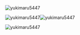 <img src="https://komarev.com/ghpvc/?username=yukimaru5447&label=Profile%20views&color=0e75b6&style=flat" alt="yukimaru5447" />

<p align="left">
<img src="https://github-readme-stats.vercel.app/api/top-langs?username=yukimaru5447&show_icons=true&locale=en&layout=compact" alt="yukimaru5447" /><img src="https://github-readme-stats.vercel.app/api?username=yukimaru5447&show_icons=true&locale=en&layout=compact" alt="yukimaru5447" />
</p>

<img src="https://github-readme-streak-stats.herokuapp.com/?user=yukimaru5447&" alt="yukimaru5447" />
